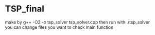 # TSP_final

make by g++ -O2 -o tsp_solver tsp_solver.cpp
then run with ./tsp_solver
you can change files you want to check main function
